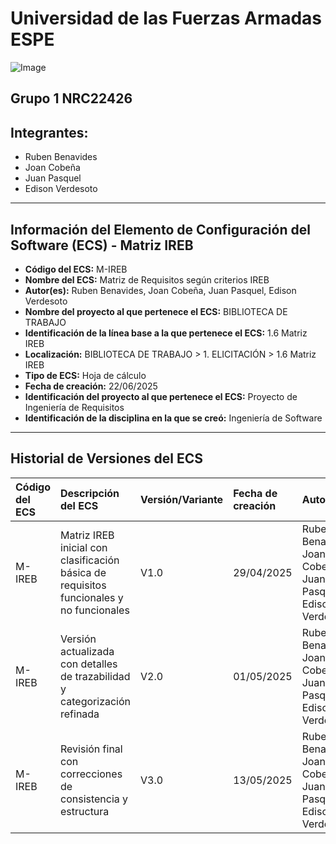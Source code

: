 # Universidad de las Fuerzas Armadas ESPE
![Image](https://github.com/user-attachments/assets/6eea1ab2-5539-4c62-911d-75f0a347322e)

## Grupo 1 NRC22426

## Integrantes:
- Ruben Benavides
- Joan Cobeña
- Juan Pasquel
- Edison Verdesoto

---

## Información del Elemento de Configuración del Software (ECS) - Matriz IREB

* **Código del ECS:** M-IREB
* **Nombre del ECS:** Matriz de Requisitos según criterios IREB
* **Autor(es):** Ruben Benavides, Joan Cobeña, Juan Pasquel, Edison Verdesoto
* **Nombre del proyecto al que pertenece el ECS:** BIBLIOTECA DE TRABAJO
* **Identificación de la línea base a la que pertenece el ECS:** 1.6 Matriz IREB
* **Localización:** BIBLIOTECA DE TRABAJO > 1. ELICITACIÓN > 1.6 Matriz IREB
* **Tipo de ECS:** Hoja de cálculo
* **Fecha de creación:** 22/06/2025
* **Identificación del proyecto al que pertenece el ECS:** Proyecto de Ingeniería de Requisitos
* **Identificación de la disciplina en la que se creó:** Ingeniería de Software

---

## Historial de Versiones del ECS

| Código del ECS | Descripción del ECS | Versión/Variante | Fecha de creación | Autor(es) | Localización | Observaciones |
| :--- | :--- | :--- | :--- | :--- | :--- | :--- |
| M-IREB | Matriz IREB inicial con clasificación básica de requisitos funcionales y no funcionales | V1.0 | 29/04/2025 | Ruben Benavides, Joan Cobeña, Juan Pasquel, Edison Verdesoto | 22426_G1_ADS\BIBLIOTECA DE TRABAJO\1. ELICITACIÓN\1.6 Matriz IREB\Matriz_IREB_V1.xlsx | Versión preliminar basada en criterios estándar del IREB CPRE Foundation Level. |
| M-IREB | Versión actualizada con detalles de trazabilidad y categorización refinada | V2.0 | 01/05/2025 | Ruben Benavides, Joan Cobeña, Juan Pasquel, Edison Verdesoto | 22426_G1_ADS\BIBLIOTECA DE TRABAJO\1. ELICITACIÓN\1.6 Matriz IREB\Matriz_IREB_V2.xlsx | Se agregan relaciones entre requisitos y dependencias funcionales. |
| M-IREB | Revisión final con correcciones de consistencia y estructura | V3.0 | 13/05/2025 | Ruben Benavides, Joan Cobeña, Juan Pasquel, Edison Verdesoto | 22426_G1_ADS\BIBLIOTECA DE TRABAJO\1. ELICITACIÓN\1.6 Matriz IREB\Matriz_IREB_V3.xlsx | Se ajusta nomenclatura, formato, y se refuerzan validaciones para entrega. |
